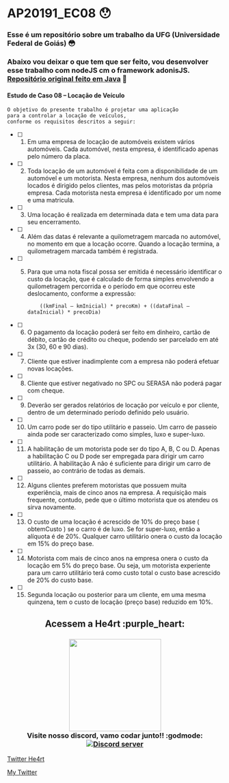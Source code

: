 # AP20191_EC08 :hushed:

### Esse é um repositório sobre um trabalho da UFG (Universidade Federal de Goiás) :flushed:

### Abaixo vou deixar o que tem que ser feito, vou desenvolver esse trabalho com nodeJS cm o framework adonisJS. [Repositório original feito em Java](https://github.com/gilmarioArantes/AP20191_EC08) :triumph:

#### Estudo de Caso 08 – Locação de Veículo

```
O objetivo do presente trabalho é projetar uma aplicação
para a controlar a locação de veículos,
conforme os requisitos descritos a seguir:
```

- [ ] 1. Em uma empresa de locação de automóveis existem vários automóveis. Cada automóvel, nesta empresa, é identificado apenas pelo número da placa.

- [ ] 2. Toda locação de um automóvel é feita com a disponibilidade de um automóvel e um motorista. Nesta empresa, nenhum dos automóveis locados é dirigido pelos clientes, mas pelos motoristas da própria empresa. Cada motorista nesta empresa é identificado por um nome e uma matricula.

- [ ] 3. Uma locação é realizada em determinada data e tem uma data para seu encerramento.
- [ ] 4. Além das datas é relevante a quilometragem marcada no automóvel, no momento em que a locação ocorre. Quando a locação termina, a quilometragem marcada também é registrada.
- [ ] 5.  Para que uma nota fiscal possa ser emitida é necessário identificar o custo da locação, que é calculado de forma simples envolvendo a quilometragem percorrida e o período em que ocorreu este deslocamento, conforme a expressão:

              ((kmFinal – kmInicial) * precoKm) + ((dataFinal – dataInicial) * precoDia)

* [ ] 6. O pagamento da locação poderá ser feito em dinheiro, cartão de débito, cartão de crédito ou cheque, podendo ser parcelado em até 3x (30, 60 e 90 dias).

* [ ] 7. Cliente que estiver inadimplente com a empresa não poderá efetuar novas locações.
* [ ] 8. Cliente que estiver negativado no SPC ou SERASA não poderá pagar com cheque.
* [ ] 9. Deverão ser gerados relatórios de locação por veículo e por cliente, dentro de um determinado período definido pelo usuário.
* [ ] 10. Um carro pode ser do tipo utilitário e passeio. Um carro de passeio ainda pode ser caracterizado como simples, luxo e super-luxo.
* [ ] 11. A habilitação de um motorista pode ser do tipo A, B, C ou D. Apenas a habilitação C ou D pode ser empregada para dirigir um carro utilitário. A habilitação A não é suficiente para dirigir um carro de passeio, ao contrário de todas as demais.
* [ ] 12. Alguns clientes preferem motoristas que possuem muita experiência, mais de cinco anos na empresa. A requisição mais frequente, contudo, pede que o último motorista que os atendeu os sirva novamente.
* [ ] 13. O custo de uma locação é acrescido de 10% do preço base ( obtemCusto ) se o carro é de luxo. Se for super-luxo, então a alíquota é de 20%. Qualquer carro utilitário onera o custo da locação em 15% do preço base.
* [ ] 14. Motorista com mais de cinco anos na empresa onera o custo da locação em 5% do preço base. Ou seja, um motorista experiente para um carro utilitário terá como custo total o custo base acrescido de 20% do custo base.
* [ ] 15. Segunda locação ou posterior para um cliente, em uma mesma quinzena, tem o custo de locação (preço base) reduzido em 10%.

<h2 align="center">
  Acessem a He4rt :purple_heart:
</h2>

<h3 align="center">
  <img src="https://www.google.com.br/search?q=he4rt+developers&hl=pt-BR&source=lnms&tbm=isch&sa=X&ved=0ahUKEwiHwuHgz_7jAhVsH7kGHSEKDG8Q_AUIEygD&biw=1326&bih=665#imgrc=LNDh76HGlN_5JM:" width="215"><br>
    Visite nosso discord, vamo codar junto!! :godmode:
	<a href="https://discord.io/He4rt" target="_blank">
	<img src="https://discordapp.com/api/guilds/452926217558163456/embed.png" alt="Discord server"/></a><br>
</h3>

[Twitter He4rt](https://twitter.com/He4rtDevs)

[My Twitter](https://twitter.com/m7Aei_He4rt)
